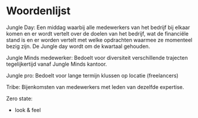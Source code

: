 # Woordenlijst

Jungle Day: Een middag waarbij alle medewerkers van het bedrijf bij elkaar komen en er wordt vertelt over de doelen van het bedrijf, wat de financiële stand is en er worden vertelt met welke opdrachten waarmee ze momenteel bezig zijn. De Jungle day wordt om de kwartaal gehouden. 

Jungle Minds medewerker: Bedoelt voor diversiteit verschillende trajecten tegelijkertijd vanaf Jungle Minds kantoor.

Jungle pro: Bedoelt voor lange termijn klussen op locatie \(freelancers\)

Tribe: Bijenkomsten van medewerkers met leden van dezelfde expertise. 

Zero state:



* look & feel

